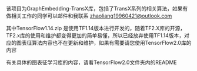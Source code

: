 该项目为GraphEmbedding-TransX库，包括了TransX系列的相关算法，如果有做相关工作的同学可以邮件和我联系 zhaoliang19960421@outlook.com

其中TensorFlow1.14.zip 是使用TF1.14版本进行开发的，随着TF2.X库的开源，TF2.x库的使用和维护都变得更加的简单易懂，所以已经放弃使用TF1.14版本，对应的图表征算法内容也不在更新和维护，如果有需要请您使用TensorFlow2.0库的内容

有关具体的图表征学习库的内容，请看TensorFlow2.0文件夹内的README
